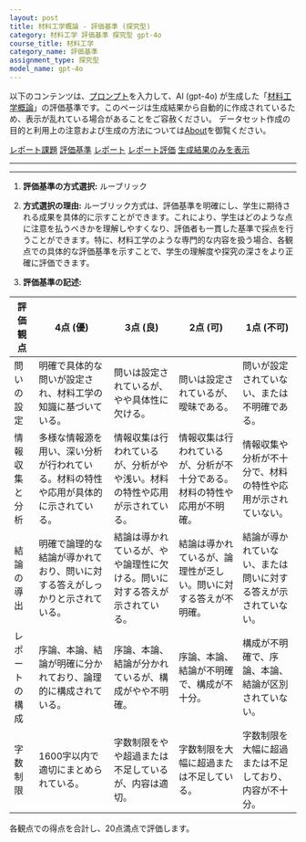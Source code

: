 ```yaml
---
layout: post
title: 材料工学概論 - 評価基準 (探究型)
category: 材料工学 評価基準 探究型 gpt-4o
course_title: 材料工学
category_name: 評価基準
assignment_type: 探究型
model_name: gpt-4o
---
```


以下のコンテンツは、[プロンプト](http://127.0.0.1:8000/generated/材料工学/gpt-4o/prompt_評価基準-探究型.md)を入力して、AI (gpt-4o) が生成した「[材料工学概論](/contents/材料工学/)」の評価基準です。このページは生成結果から自動的に作成されているため、表示が乱れている場合があることをご容赦ください。
データセット作成の目的と利用上の注意および生成の方法については[About](/About)を御覧ください。

[レポート課題](../レポート課題-探究型)
[評価基準](../評価基準-探究型)
[レポート](../レポート-探究型)
[レポート評価](../レポート評価-探究型)
[生成結果のみを表示](http://127.0.0.1:8000/generated/材料工学/gpt-4o/評価基準-探究型.md)
  

***
***
  
1. **評価基準の方式選択:** ルーブリック

2. **方式選択の理由:** ルーブリック方式は、評価基準を明確にし、学生に期待される成果を具体的に示すことができます。これにより、学生はどのような点に注意を払うべきかを理解しやすくなり、評価者も一貫した基準で採点を行うことができます。特に、材料工学のような専門的な内容を扱う場合、各観点での具体的な評価基準を示すことで、学生の理解度や探究の深さをより正確に評価できます。

3. **評価基準の記述:**

| 評価観点       | 4点 (優)                                                                 | 3点 (良)                                                               | 2点 (可)                                                               | 1点 (不可)                                                             |
|----------------|---------------------------------------------------------------------------|------------------------------------------------------------------------|------------------------------------------------------------------------|------------------------------------------------------------------------|
| 問いの設定     | 明確で具体的な問いが設定され、材料工学の知識に基づいている。             | 問いは設定されているが、やや具体性に欠ける。                           | 問いは設定されているが、曖昧である。                                   | 問いが設定されていない、または不明確である。                           |
| 情報収集と分析 | 多様な情報源を用い、深い分析が行われている。材料の特性や応用が具体的に示されている。 | 情報収集は行われているが、分析がやや浅い。材料の特性や応用が示されている。 | 情報収集は行われているが、分析が不十分である。材料の特性や応用が不明確。 | 情報収集や分析が不十分で、材料の特性や応用が示されていない。         |
| 結論の導出     | 明確で論理的な結論が導かれており、問いに対する答えがしっかりと示されている。 | 結論は導かれているが、やや論理性に欠ける。問いに対する答えが示されている。 | 結論は導かれているが、論理性が乏しい。問いに対する答えが不明確。     | 結論が導かれていない、または問いに対する答えが示されていない。       |
| レポートの構成 | 序論、本論、結論が明確に分かれており、論理的に構成されている。           | 序論、本論、結論が分かれているが、構成がやや不明確。                   | 序論、本論、結論が不明確で、構成が不十分。                             | 構成が不明確で、序論、本論、結論が区別されていない。                   |
| 字数制限       | 1600字以内で適切にまとめられている。                                     | 字数制限をやや超過または不足しているが、内容は適切。                   | 字数制限を大幅に超過または不足している。                               | 字数制限を大幅に超過または不足しており、内容が不十分。                 |

各観点での得点を合計し、20点満点で評価します。

